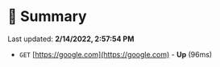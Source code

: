 # 📖 Summary
Last updated: **2/14/2022, 2:57:54 PM**

- `GET` [https://google.com](https://google.com) - **Up** (96ms)
